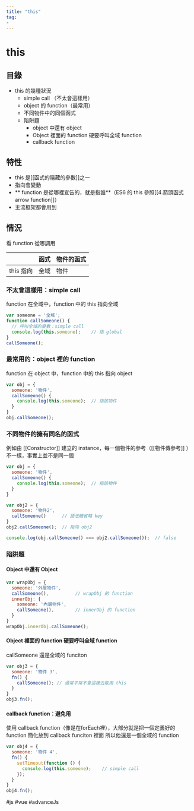 ```yaml
---
title: "this"
tag: 
- 
---
```

# this

## 目錄
- this 的幾種狀況
	- simple call （不太會這樣用）
	- object 的 function（最常用）
	- 不同物件中的同個函式
	- 陷阱題
		- object 中還有 object
		- Object 裡面的 function 硬要呼叫全域 function
		- callback function


## 特性
- this 是[[函式的隱藏的參數]]之一
- 指向會變動
-  ** function 是從哪裡宣告的，就是指誰**（ES6 的 this 參照[[4.箭頭函式 arrow function]]）
- 主流框架都會用到

## 情況
看 function 從哪調用

||函式|物件的函式|
|-|-|-|
|this 指向|全域|物件|

### 不太會這樣用：simple call

function 在全域中，function 中的 this 指向全域
```js
var someone = '全域';
function callSomeone() {
  // 呼叫全域的變數：simple call
  console.log(this.someone);	// 指 global
}
callSomeone();
```

### 最常用的：object 裡的 function

function 在 object 中，function 中的 this 指向 object 

```js
var obj = {
  someone: '物件',
  callSomeone() {
    console.log(this.someone);	// 指該物件
  }
}
obj.callSomeone();
```

### 不同物件的擁有同名的函式 

例如由 [[Constructor]] 建立的 instance，每一個物件的參考（[[物件傳參考]] ）不一樣，事實上並不是同一個
```js
var obj = {
  someone: '物件',
  callSomeone() {
    console.log(this.someone);	// 指該物件
  }
}

var obj2 = {
  someone: '物件2',
  callSomeone()      // 語法糖省略 key
}
obj2.callSomeone();  // 指向 obj2

console.log(obj.callSomeone() === obj2.callSomeone());	// false
```

### 陷阱題

#### Object 中還有 Object

```js
var wrapObj = {
  someone: '外層物件',
  callSomeone(),          // wrapObj 的 function
  innerObj: {
    someone: '內層物件',
    callSomeone(),        // innerObj 的 function
  }
}
wrapObj.innerObj.callSomeone();
```

#### Object 裡面的 function 硬要呼叫全域 function

callSomeone 還是全域的 funciton

```js
var obj3 = {
  someone: '物件 3',
  fn() {
    callSomeone(); // 通常平常不會這樣去取用 this
  }
}
obj3.fn();
```

#### callback function：避免用

使用 callback function（像是在forEach裡），大部分就是把一個定義好的 function 簡化放到 callback funciton 裡面
所以他還是一個全域的 function

```js
var obj4 = {
  someone: '物件 4',
  fn() {
    setTimeout(function () {
      console.log(this.someone);    // simple call
    });
  }
}
obj4.fn();
```


#js #vue #advanceJs